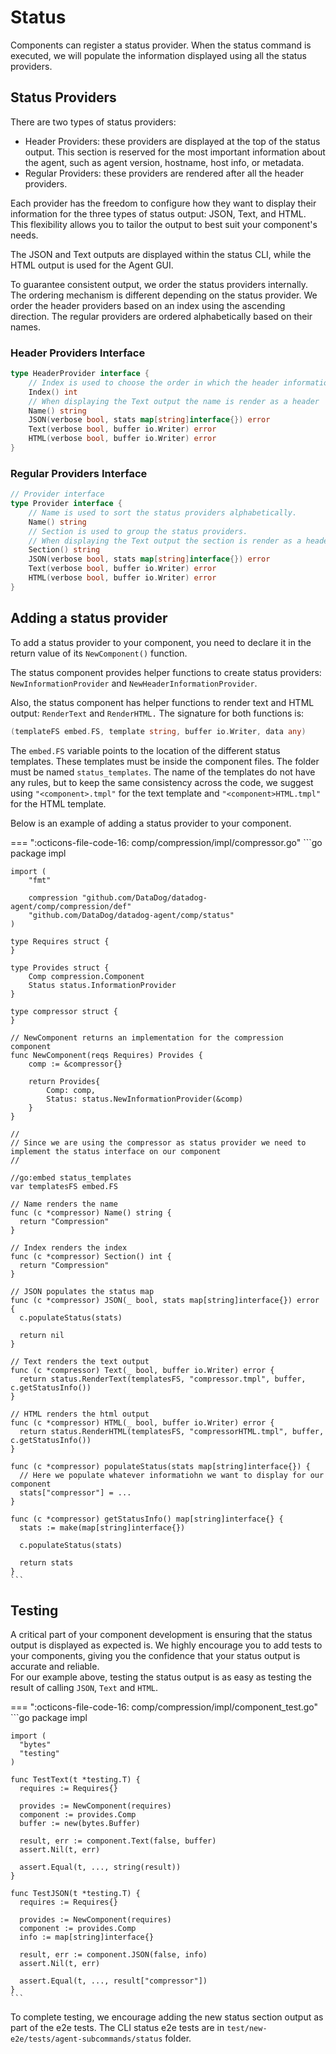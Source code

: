 # Status

Components can register a status provider. When the status command is executed, we will populate the information displayed using all the status providers.

## Status Providers

There are two types of status providers:
- Header Providers: these providers are displayed at the top of the status output. This section is reserved for the most important information about the agent, such as agent version, hostname, host info, or metadata.
- Regular Providers: these providers are rendered after all the header providers.

Each provider has the freedom to configure how they want to display their information for the three types of status output: JSON, Text, and HTML. 
This flexibility allows you to tailor the output to best suit your component's needs.

The JSON and Text outputs are displayed within the status CLI, while the HTML output is used for the Agent GUI. 

To guarantee consistent output, we order the status providers internally. The ordering mechanism is different depending on the status provider. 
We order the header providers based on an index using the ascending direction.
The regular providers are ordered alphabetically based on their names.


### Header Providers Interface

```go
type HeaderProvider interface {
	// Index is used to choose the order in which the header information is displayed.
	Index() int
	// When displaying the Text output the name is render as a header
	Name() string
	JSON(verbose bool, stats map[string]interface{}) error
	Text(verbose bool, buffer io.Writer) error
	HTML(verbose bool, buffer io.Writer) error
}
```

### Regular Providers Interface

```go
// Provider interface
type Provider interface {
	// Name is used to sort the status providers alphabetically.
	Name() string
	// Section is used to group the status providers.
	// When displaying the Text output the section is render as a header
	Section() string
	JSON(verbose bool, stats map[string]interface{}) error
	Text(verbose bool, buffer io.Writer) error
	HTML(verbose bool, buffer io.Writer) error
}
```

## Adding a status provider

To add a status provider to your component, you need to declare it in the return value of its `NewComponent()` function.

The status component provides helper functions to create status providers: `NewInformationProvider` and `NewHeaderInformationProvider`.

Also, the status component has helper functions to render text and HTML output: `RenderText` and `RenderHTML.` 
The signature for both functions is: 

```go
(templateFS embed.FS, template string, buffer io.Writer, data any)
```

The `embed.FS` variable points to the location of the different status templates. These templates must be inside the component files. The folder must be named `status_templates`. 
The name of the templates do not have any rules, but to keep the same consistency across the code, we suggest using `"<component>.tmpl"` for the text template and `"<component>HTML.tmpl"` for the HTML template.

Below is an example of adding a status provider to your component.

=== ":octicons-file-code-16: comp/compression/impl/compressor.go"
    ```go
    package impl

    import (
        "fmt"

        compression "github.com/DataDog/datadog-agent/comp/compression/def"
        "github.com/DataDog/datadog-agent/comp/status"
    )

    type Requires struct {
    }

    type Provides struct {
        Comp compression.Component
        Status status.InformationProvider
    }

    type compressor struct {
    }

    // NewComponent returns an implementation for the compression component
    func NewComponent(reqs Requires) Provides {
        comp := &compressor{}

        return Provides{
            Comp: comp,
            Status: status.NewInformationProvider(&comp)
        }
    }

    //
    // Since we are using the compressor as status provider we need to implement the status interface on our component
    //

    //go:embed status_templates
    var templatesFS embed.FS

    // Name renders the name
    func (c *compressor) Name() string {
      return "Compression"
    }

    // Index renders the index
    func (c *compressor) Section() int {
      return "Compression"
    }

    // JSON populates the status map
    func (c *compressor) JSON(_ bool, stats map[string]interface{}) error {
      c.populateStatus(stats)

      return nil
    }

    // Text renders the text output
    func (c *compressor) Text(_ bool, buffer io.Writer) error {
      return status.RenderText(templatesFS, "compressor.tmpl", buffer, c.getStatusInfo())
    }

    // HTML renders the html output
    func (c *compressor) HTML(_ bool, buffer io.Writer) error {
      return status.RenderHTML(templatesFS, "compressorHTML.tmpl", buffer, c.getStatusInfo())
    }

    func (c *compressor) populateStatus(stats map[string]interface{}) {
      // Here we populate whatever informatiohn we want to display for our component
      stats["compressor"] = ...
    }

    func (c *compressor) getStatusInfo() map[string]interface{} {
      stats := make(map[string]interface{})

      c.populateStatus(stats)

      return stats
    }
    ```
    
## Testing

A critical part of your component development is ensuring that the status output is displayed as expected is. We highly encourage you to add tests to your components, giving you the confidence that your status output is accurate and reliable.    
For our example above, testing the status output is as easy as testing the result of calling `JSON`, `Text` and `HTML`.

=== ":octicons-file-code-16: comp/compression/impl/component_test.go"
    ```go
    package impl
    
    import (
      "bytes"
      "testing"
    )
    
    func TestText(t *testing.T) {
      requires := Requires{}
      
      provides := NewComponent(requires)
      component := provides.Comp
      buffer := new(bytes.Buffer)
      
      result, err := component.Text(false, buffer)
      assert.Nil(t, err)
  
      assert.Equal(t, ..., string(result))
    }
    
    func TestJSON(t *testing.T) {
      requires := Requires{}
      
      provides := NewComponent(requires)
      component := provides.Comp
      info := map[string]interface{}
      
      result, err := component.JSON(false, info)
      assert.Nil(t, err)
  
      assert.Equal(t, ..., result["compressor"])
    }
    ``` 
    
To complete testing, we encourage adding the new status section output as part of the e2e tests. The CLI status e2e tests 
are in `test/new-e2e/tests/agent-subcommands/status` folder. 
